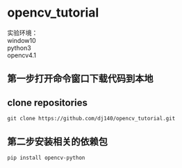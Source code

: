 # opencv_tutorial

实验环境： <br>
window10 <br>
python3 <br>
opencv4.1 <br>

## 第一步打开命令窗口下载代码到本地
## clone repositories

    git clone https://github.com/dj140/opencv_tutorial.git
    
## 第二步安装相关的依赖包

    pip install opencv-python
